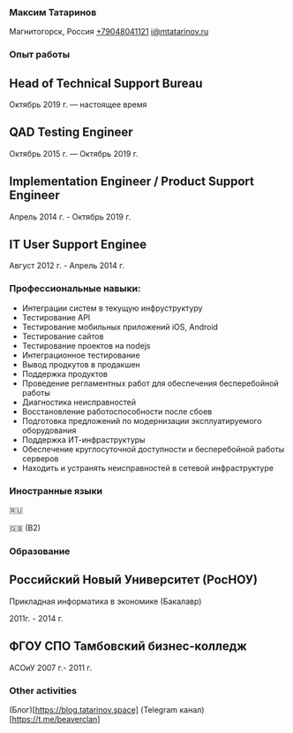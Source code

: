 ### Максим Татаринов

Магнитогорск, Россия <a href="tel:+79048041121">+79048041121</a> <a href="i@mtatarinov.ru">i@mtatarinov.ru</a>

### Опыт работы 

## Head of Technical Support Bureau

Октябрь 2019 г. — настоящее время

## QAD Testing Engineer

Октябрь 2015 г. — Октябрь 2019 г.

## Implementation Engineer / Product Support Engineer

Апрель 2014 г. - Октябрь 2019 г.

## IT User Support Enginee

Август 2012 г. - Апрель 2014 г.

### Профессиональные навыки:

- Интеграции систем в текущую инфруструктуру
- Тестирование API
- Тестирование мобильных приложений iOS, Android
- Тестирование сайтов
- Тестирование проектов на nodejs
- Интеграционное тестирование 
- Вывод продкутов в продакшен 
- Поддержка продуктов
- Проведение регламентных работ для обеспечения бесперебойной работы
- Диагностика неисправностей
- Восстановление работоспособности после сбоев
- Подготовка предложений по модернизации эксплуатируемого оборудования
- Поддержка ИТ-инфраструктуры
- Обеспечение круглосуточной доступности и бесперебойной работы серверов
- Находить и устранять неисправностей в сетевой инфраструктуре

### Иностранные языки

🇷🇺

🇬🇧 (B2)

### Образование

## Российский Новый Университет (РосНОУ)

Прикладная информатика в экономике (Бакалавр)

2011г. - 2014 г.

## ФГОУ СПО Тамбовский бизнес-колледж

АСОиУ
2007 г.- 2011 г.


### Other activities

(Блог)[https://blog.tatarinov.space] 
(Telegram канал)[https://t.me/beaverclan] 

